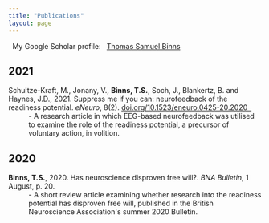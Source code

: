 ```yaml
---
title: "Publications"
layout: page
---
```


<i class="fab fa-google"></i> &nbsp; My Google Scholar profile: &nbsp; [Thomas Samuel Binns](https://scholar.google.co.uk/citations?user=S8yDxUEAAAAJ)

## 2021

<dl>
    <dt>Schultze-Kraft, M., Jonany, V., <b>Binns, T.S.</b>, Soch, J., Blankertz, B. and Haynes, J.D., 2021. Suppress me if you can: neurofeedback of the readiness potential. <i>eNeuro</i>, 8(2). <a href="doi.org/10.1523/eneuro.0425-20.2020">doi.org/10.1523/eneuro.0425-20.2020 &nbsp;<i class="fas fa-link"></i></a></dt>
    <dd>- A research article in which EEG-based neurofeedback was utilised to examine the role of the readiness potential, a precursor of voluntary action, in volition.</dd>
</dl>

## 2020

<dl>
    <dt><b>Binns, T.S.</b>, 2020. Has neuroscience disproven free will?. <i>BNA Bulletin</i>, 1 August, p. 20. &nbsp;<a href="\assets\images\BNA_article.pdf"><i class="fas fa-file-pdf"></i></a></dt>
    <dd>- A short review article examining whether research into the readiness potential has disproven free will, published in the British Neuroscience Association's summer 2020 Bulletin.</dd>
</dl>